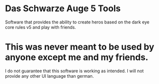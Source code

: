 # Das Schwarze Auge 5 Tools
Software that provides the ability to create heros based on the dark eye core rules v5 and play with friends.

# This was never meant to be used by anyone except me and my friends.
I do not guarantee that this software is working as intended.
I will not provide any other UI language than german.
